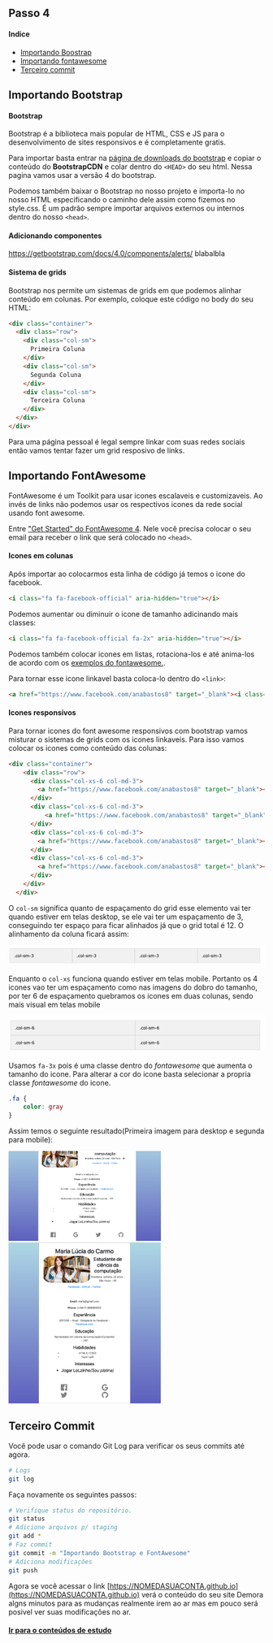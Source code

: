 ## Passo 4

#### Indice
* [Importando Boostrap](#importanto-bootstrap)
* [Importando fontawesome](#importanto-fontawesome)
* [Terceiro commit](#seu-primeiro-commit)

## Importando Bootstrap

#### Bootstrap

Bootstrap é a biblioteca mais popular de HTML, CSS e JS para o desenvolvimento de sites responsivos e é completamente gratis.

Para importar basta entrar na [página de downloads do bootstrap](https://getbootstrap.com/docs/4.0/getting-started/download/) e copiar o conteúdo do **BootstrapCDN** e colar dentro do `<HEAD>` do seu html.
Nessa pagina vamos usar a versão 4 do bootstrap.

Podemos também baixar o Bootstrap no nosso projeto e importa-lo no nosso HTML especificando o caminho dele assim como fizemos no style.css. É um padrão sempre importar arquivos externos ou internos dentro do nosso `<head>`.

#### Adicionando componentes

https://getbootstrap.com/docs/4.0/components/alerts/
blabalbla

#### Sistema de grids

Bootstrap nos permite um sistemas de grids em que podemos alinhar conteúdo em colunas.
Por exemplo, coloque este código no body do seu HTML:
```html
<div class="container">
  <div class="row">
    <div class="col-sm">
      Primeira Coluna
    </div>
    <div class="col-sm">
      Segunda Coluna
    </div>
    <div class="col-sm">
      Terceira Coluna
    </div>
  </div>
</div>
```

Para uma página pessoal é legal sempre linkar com suas redes sociais então vamos tentar fazer um grid resposivo de links.

## Importando FontAwesome

FontAwesome é um Toolkit para usar icones escalaveis e customizaveis.
Ao invés de links não podemos usar os respectivos icones da rede social usando font awesome.

Entre ["Get Started" do FontAwesome 4](http://fontawesome.io/get-started/). Nele você precisa colocar o seu email para receber o link que será colocado no `<head>`.

#### Icones em colunas 

Após importar ao colocarmos esta linha de código já temos o icone do facebook.
```html
<i class="fa fa-facebook-official" aria-hidden="true"></i>
```

Podemos aumentar ou diminuir o icone de tamanho adicinando mais classes:
```html
<i class="fa fa-facebook-official fa-2x" aria-hidden="true"></i>
```

Podemos também colocar icones em listas, rotaciona-los e até anima-los de acordo com os [exemplos do fontawesome.](http://fontawesome.io/examples/).

Para tornar esse icone linkavel basta coloca-lo dentro do `<link>`:
```html
<a href="https://www.facebook.com/anabastos8" target="_blank"><i class="fa fa-facebook-official" aria-hidden="true"></i></a>
```

#### Icones responsivos
Para tornar icones do font awesome responsivos com bootstrap vamos misturar o sistemas de grids com os icones linkaveis. Para isso vamos colocar os icones como conteúdo das colunas:

```html
<div class="container">
    <div class="row">
      <div class="col-xs-6 col-md-3">
        <a href="https://www.facebook.com/anabastos8" target="_blank"><i class="fa fa-facebook-official fa-3x" aria-hidden="true"></i></a>
      </div>
      <div class="col-xs-6 col-md-3">
          <a href="https://www.facebook.com/anabastos8" target="_blank"><i class="fa fa-google fa-3x" aria-hidden="true"></i></a>
      </div>
      <div class="col-xs-6 col-md-3">
        <a href="https://www.facebook.com/anabastos8" target="_blank"><i class="fa fa-twitter fa-3x" aria-hidden="true"></i></a>
      </div>
      <div class="col-xs-6 col-md-3">
        <a href="https://www.facebook.com/anabastos8" target="_blank"><i class="fa fa-github fa-3x" aria-hidden="true"></i></a>
      </div>
    </div>
  </div>
```

O `col-sm` significa quanto de espaçamento do grid esse elemento vai ter quando estiver em telas desktop, se ele vai ter um espaçamento de 3, conseguindo ter espaço para ficar alinhados já que o grid total é 12. O alinhamento da coluna ficará assim:

<img class="avatar" src="imgs/cap4-colsm.png" alt="Exemplo sm">

Enquanto o `col-xs` funciona quando estiver em telas mobile. Portanto os 4 icones vao ter um espaçamento como nas imagens do dobro do tamanho, por ter 6 de espaçamento quebramos os icones em duas colunas, sendo mais visual em telas mobile

<img class="avatar" src="imgs/cap4-colxs.png" alt="Exemplo xs">

Usamos `fa-3x` pois é uma classe dentro do *fontawesome* que aumenta o tamanho do icone.
Para alterar a cor do icone basta selecionar a propria classe *fontawesome* do icone.

```css
.fa {
    color: gray
}
```

Assim temos o seguinte resultado(Primeira imagem para desktop e segunda para mobile):

<img class="avatar" style="width:300px;" src="imgs/cap4-desktop.png" alt="Exemplo mobile">
<img class="avatar" style="width:300px;" src="imgs/cap4-mobile.png" alt="Exemplo mobile">

## Terceiro Commit

Você pode usar o comando Git Log para verificar os seus commits até agora.
```bash
# Logs
git log
```

Faça novamente os seguintes passos:
```bash
# Verifique status do repositório.
git status
# Adicione arquivos p/ staging
git add *
# Faz commit
git commit -m "Importando Bootstrap e FontAwesome"
# Adiciona modificações
git push
```

Agora se você acessar o link [https://NOMEDASUACONTA.github.io](https://NOMEDASUACONTA.github.io) verá o conteúdo do seu site
Demora algns minutos para as mudanças realmente irem ao ar mas em pouco será posivel ver suas modificações no ar.

#### [Ir para o conteúdos de estudo](final.md)
